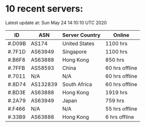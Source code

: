 # 10 recent servers:

Latest update at: Sun May 24 14:10:10 UTC 2020

| ID | ASN | Server Country | Online |
| -- | --- | -------------- | ------ |
| #.D09B | AS174 | United States | 1100 hrs |
| #.7F1D | AS63949 | Singapore | 1100 hrs |
| #.B6F8 | AS63888 | Hong Kong | 850 hrs |
| #.7FFB | AS58593 | China | 60 hrs offline |
| #.7011 | N/A | N/A | 60 hrs offline |
| #.8D74 | AS132839 | South Africa | 60 hrs offline |
| #.BD3E | AS63888 | Hong Kong | 1919 hrs |
| #.2A79 | AS63949 | Japan | 759 hrs |
| #.F466 | N/A | N/A | 55 hrs offline |
| #.33B9 | AS63888 | Hong Kong | 6 hrs offline |

